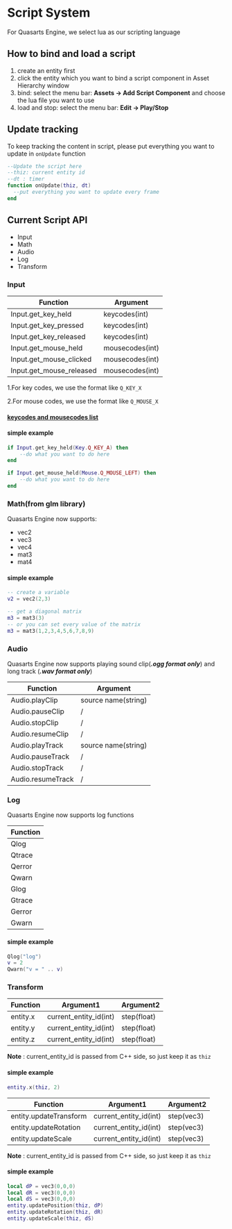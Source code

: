# Script System
For Quasarts Engine, we select lua as our scripting language

## How to bind and load a script
1. create an entity first
2. click the entity which you want to bind a script component in Asset Hierarchy window
3. bind: select the menu bar: **Assets -> Add Script Component** and choose the lua file you want to use
4. load and stop: select the menu bar: **Edit -> Play/Stop**

## Update tracking

To keep tracking the content in script, please put everything you want to update in `onUpdate` function
``` lua
--Update the script here
--thiz: current entity id
--dt : timer
function onUpdate(thiz, dt)
  --put everything you want to update every frame
end
```


## Current Script API
- Input
- Math
- Audio
- Log
- Transform

### Input 

Function | Argument 
---------| ---------
Input.get_key_held       |  keycodes(int)
Input.get_key_pressed    |  keycodes(int)
Input.get_key_released   |  keycodes(int)
Input.get_mouse_held     |  mousecodes(int)
Input.get_mouse_clicked  |  mousecodes(int)
Input.get_mouse_released |  mousecodes(int)


1.For key codes, we use the format like `Q_KEY_X`

2.For mouse codes, we use the format like `Q_MOUSE_X`

#### [keycodes and mousecodes list](./InputExporter.cpp)

#### simple example
``` lua
if Input.get_key_held(Key.Q_KEY_A) then
    --do what you want to do here
end
```

``` lua
if Input.get_mouse_held(Mouse.Q_MOUSE_LEFT) then
    --do what you want to do here
end
```

### Math(from glm library)

Quasarts Engine now supports:
- vec2
- vec3
- vec4
- mat3
- mat4

#### simple example
``` lua
-- create a variable
v2 = vec2(2,3)

-- get a diagonal matrix
m3 = mat3(3) 
-- or you can set every value of the matrix
m3 = mat3(1,2,3,4,5,6,7,8,9)
```

### Audio

Quasarts Engine now supports playing sound clip(***.ogg format only***) and long track (***.wav format only***)

Function | Argument
---------| ---------
Audio.playClip    | source name(string)
Audio.pauseClip   | /
Audio.stopClip    | /
Audio.resumeClip  | /
Audio.playTrack   | source name(string)
Audio.pauseTrack  | /
Audio.stopTrack   | /
Audio.resumeTrack | /

### Log

Quasarts Engine now supports log functions

Function  |
--------- |
Qlog      |
Qtrace    |
Qerror    |
Qwarn     |
Glog      |
Gtrace    |
Gerror    |
Gwarn     |


#### simple example
``` lua
Qlog("log")
v = 2
Qwarn("v = " .. v)
```

### Transform

Function | Argument1 | Argument2
---------| --------- | ---------
entity.x   | current_entity_id(int) | step(float)
entity.y   | current_entity_id(int) | step(float)
entity.z   | current_entity_id(int) | step(float)

**Note** : current_entity_id is passed from C++ side, so just keep it as `thiz`

#### simple example
``` lua
entity.x(thiz, 2)
```

Function | Argument1 | Argument2
---------| --------- | ---------
entity.updateTransform   | current_entity_id(int) | step(vec3)
entity.updateRotation    | current_entity_id(int) | step(vec3)
entity.updateScale       | current_entity_id(int) | step(vec3)

**Note** : current_entity_id is passed from C++ side, so just keep it as `thiz`

#### simple example
``` lua
local dP = vec3(0,0,0)
local dR = vec3(0,0,0)
local dS = vec3(0,0,0)
entity.updatePosition(thiz, dP)
entity.updateRotation(thiz, dR)
entity.updateScale(thiz, dS)
```













